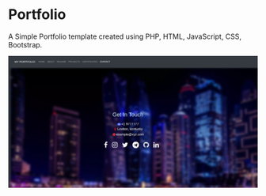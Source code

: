 <!-- # Portfolio
A Simple Portfolio template created using PHP, HTML, JavaScript, CSS, Bootstrap. -->

<body>
<h1>Portfolio</h1>
<p>A Simple Portfolio template created using PHP, HTML, JavaScript, CSS, Bootstrap.</p>
<img src="https://github.com/cyber-coders-hub/Portfolio/blob/a08574d23c4b83d1777521fb79d221b81e1b9119/photos/Screenshot%20from%202022-05-18%2019-41-01.png">
  
</body>


